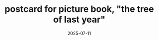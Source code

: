 ---
layout: illustration_lightbox
title: postcard for picture book, "the tree of last year" 
categories: [illustration, projects]
date: 2025-07-11
images:
  - url: /images/project/pb-2025-6-1/pb-2025-toly-1.jpg
  - url: /images/project/pb-2025-6-1/pb-2025-toly-2.jpg
--- 